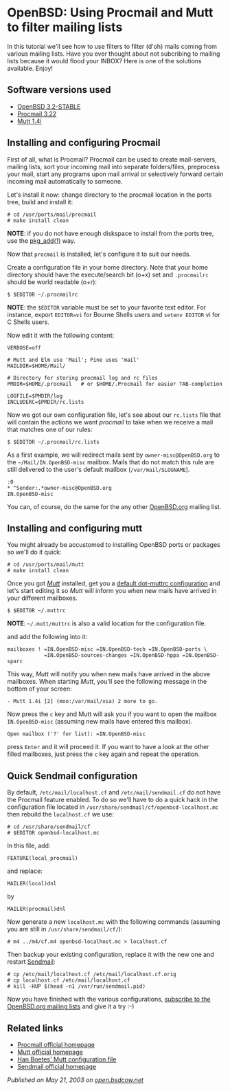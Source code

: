 # OpenBSD: Using Procmail and Mutt to filter mailing lists

In this tutorial we'll see how to use filters to filter (d'oh) mails coming from
various mailing lists. Have you ever thought about not subcribing to mailing lists
because it would flood your INBOX? Here is one of the solutions available. Enjoy!

## Software versions used

- [OpenBSD 3.2-STABLE](http://www.openbsd.org/32.html)
- [Procmail 3.22](http://www.openbsd.org/cgi-bin/cvsweb/ports/mail/procmail/)
- [Mutt 1.4i](http://www.openbsd.org/cgi-bin/cvsweb/ports/mail/mutt/)

## Installing and configuring Procmail

First of all, what is Procmail? Procmail can be used to create mail-servers, mailing lists, sort your incoming
mail into separate folders/files, preprocess your mail, start any programs upon mail arrival or selectively
forward certain incoming mail automatically to someone.

Let's install it now: change directory to the procmail location in the ports tree, build and install it:

```
# cd /usr/ports/mail/procmail
# make install clean
```

**NOTE**: if you do not have enough diskspace to install from the ports tree, use the
[pkg_add(1)](http://www.openbsd.org/cgi-bin/man.cgi?query=pkg_add&sektion=1) way.

Now that `procmail` is installed, let's configure it to suit our needs.

Create a configuration file in your home directory. Note that your home directory should
have the execute/search bit (o+x) set and `.procmailrc` should be world readable (o+r):

```$ $EDITOR ~/.procmailrc```

**NOTE**: the `$EDITOR` variable must be set to your favorite text editor.
For instance, export `EDITOR=vi` for Bourne Shells users and `setenv EDITOR` vi for C Shells users.

Now edit it with the following content:
```
VERBOSE=off

# Mutt and Elm use 'Mail'; Pine uses 'mail'
MAILDIR=$HOME/Mail/
  
# Directory for storing procmail log and rc files
PMDIR=$HOME/.procmail	# or $HOME/.Procmail for easier TAB-completion

LOGFILE=$PMDIR/log
INCLUDERC=$PMDIR/rc.lists
```

Now we got our own configuration file, let's see about our `rc.lists` file that will contain the actions we
want *procmail* to take when we receive a mail that matches one of our rules:

```$ $EDITOR ~/.procmail/rc.lists```
 
As a first example, we will redirect mails sent by `owner-misc@OpenBSD.org` to the `~/Mail/IN.OpenBSD-misc` mailbox.
Mails that do not match this rule are still delivered to the user's default mailbox (`/var/mail/$LOGNAME`).

```
:0
* ^Sender:.*owner-misc@OpenBSD.org
IN.OpenBSD-misc
```
 
You can, of course, do the same for the any other [OpenBSD.org](http://www.openbsd.org/mail.html) mailing list.

## Installing and configuring mutt

You might already be accustomed to installing OpenBSD ports or packages so we'll do it quick:
```
# cd /usr/ports/mail/mutt
# make install clean
```
Once you got [*Mutt*](http://www.mutt.org/) installed, get you a [default dot-muttrc configuration](http://www.mutt.org/links.html#config)
and let's start editing it so *Mutt* will inform you when new mails have arrived in your different mailboxes.

```$ $EDITOR ~/.muttrc```
 
**NOTE**: `~/.mutt/muttrc` is also a valid location for the configuration file.

and add the following into it:
```
mailboxes ! =IN.OpenBSD-misc =IN.OpenBSD-tech =IN.OpenBSD-ports \
            =IN.OpenBSD-sources-changes =IN.OpenBSD-hppa =IN.OpenBSD-sparc
```
 
This way, *Mutt* will notify you when new mails have arrived in the above mailboxes.
When starting *Mutt*, you'll see the following message in the bottom of your screen:

```- Mutt 1.4i [2] (moo:/var/mail/xsa) 2 more to go.```
 

Now press the `c` key and Mutt will ask you if you want to open the mailbox `IN.OpenBSD-misc` (assuming new mails have entered this mailbox).

```Open mailbox ('?' for list): =IN.OpenBSD-misc```
 
press `Enter` and it will proceed it. If you want to have a look at the other filled mailboxes, just
press the `c` key again and repeat the operation.


## Quick Sendmail configuration

By default, `/etc/mail/localhost.cf` and `/etc/mail/sendmail.cf` do not have the Procmail feature enabled.
To do so we'll have to do a quick hack in the configuration file located in `/usr/share/sendmail/cf/openbsd-localhost.mc`
then rebuild the `localhost.cf` we use:

```
# cd /usr/share/sendmail/cf
# $EDITOR openbsd-localhost.mc
```

In this file, add:

```FEATURE(local_procmail)```
 
and replace:

```MAILER(local)dnl```
 
by

```MAILER(procmail)dnl```
 
Now generate a new `localhost.mc` with the following commands (assuming you are still in `/usr/share/sendmail/cf/`):

```# m4 ../m4/cf.m4 openbsd-localhost.mc > localhost.cf```

Then backup your existing configuration, replace it with the new one and restart [Sendmail](http://www.sendmail.org/):

```
# cp /etc/mail/localhost.cf /etc/mail/localhost.cf.orig
# cp localhost.cf /etc/mail/localhost.cf
# kill -HUP $(head -n1 /var/run/sendmail.pid)
```

Now you have finished with the various configurations,
[subscribe to the OpenBSD.org mailing lists](http://www.openbsd.org/mail.html) and give it a try :-)

## Related links

- [Procmail official homepage](http://www.procmail.org/)
- [Mutt official homepage](http://www.mutt.org/)
- [Han Boetes' Mutt configuration file](http://www.xs4all.nl/~hanb/configs/dot-mutt/muttrc)
- [Sendmail official homepage](http://www.sendmail.org/)
    
*Published on May 21, 2003 on [open.bsdcow.net](https://github.com/xsa/open.bsdcow.net/)*
